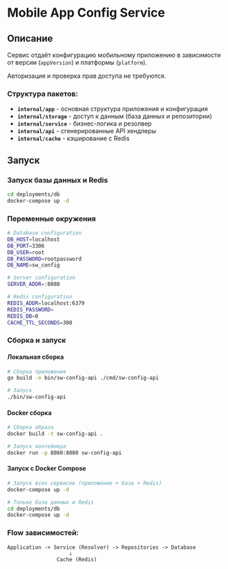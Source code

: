 # Mobile App Config Service

## Описание
Сервис отдаёт конфигурацию мобильному приложению в зависимости от версии (`appVersion`) и платформы (`platform`).

Авторизация и проверка прав доступа не требуются.

### Структура пакетов:
- **`internal/app`** - основная структура приложения и конфигурация
- **`internal/storage`** - доступ к данным (база данных и репозитории)
- **`internal/service`** - бизнес-логика и резолвер
- **`internal/api`** - сгенерированные API хендлеры
- **`internal/cache`** - кэширование с Redis

## Запуск

### Запуск базы данных и Redis
```bash
cd deployments/db
docker-compose up -d
```

### Переменные окружения
```bash
# Database configuration
DB_HOST=localhost
DB_PORT=3306
DB_USER=root
DB_PASSWORD=rootpassword
DB_NAME=sw_config

# Server configuration
SERVER_ADDR=:8080

# Redis configuration
REDIS_ADDR=localhost:6379
REDIS_PASSWORD=
REDIS_DB=0
CACHE_TTL_SECONDS=300
```

### Сборка и запуск

#### Локальная сборка
```bash
# Сборка приложения
go build -o bin/sw-config-api ./cmd/sw-config-api

# Запуск
./bin/sw-config-api
```

#### Docker сборка
```bash
# Сборка образа
docker build -t sw-config-api .

# Запуск контейнера
docker run -p 8080:8080 sw-config-api
```

#### Запуск с Docker Compose
```bash
# Запуск всех сервисов (приложение + база + Redis)
docker-compose up -d

# Только база данных и Redis
cd deployments/db
docker-compose up -d
```

### Flow зависимостей:
```
Application -> Service (Resolver) -> Repositories -> Database
                    ↓
                Cache (Redis)
```
